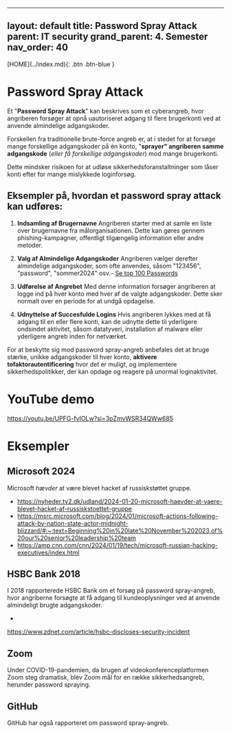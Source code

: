 
---
layout: default
title: Password Spray Attack
parent: IT security
grand_parent: 4. Semester
nav_order: 40
---

<span class="fs-1">
[HOME](../index.md){: .btn .btn-blue }
</span>

# Password Spray Attack

Et "**Password Spray Attack**" kan beskrives som et cyberangreb, hvor angriberen forsøger at opnå uautoriseret adgang til flere brugerkonti ved at anvende almindelige adgangskoder. 

Forskellen fra traditionelle brute-force angreb er, at i stedet for at forsøge mange forskellige adgangskoder på én konto, "**sprayer" angriberen samme adgangskode** (*eller få forskellige adgangskoder*) mod mange brugerkonti. 

Dette mindsker risikoen for at udløse sikkerhedsforanstaltninger som låser konti efter for mange mislykkede loginforsøg.

## Eksempler på, hvordan et password spray attack kan udføres:

1. **Indsamling af Brugernavne** Angriberen starter med at samle en liste over brugernavne fra målorganisationen. Dette kan gøres gennem phishing-kampagner, offentligt tilgængelig information eller andre metoder.

2. **Valg af Almindelige Adgangskoder** Angriberen vælger derefter almindelige adgangskoder, som ofte anvendes, såsom "123456", "password", "sommer2024" osv.- [Se top 100 Passwords](https://en.m.wikipedia.org/wiki/Wikipedia:10,000_most_common_passwords)

3. **Udførelse af Angrebet** Med denne information forsøger angriberen at logge ind på hver konto med hver af de valgte adgangskoder. Dette sker normalt over en periode for at undgå opdagelse.

4. **Udnyttelse af Succesfulde Logins** Hvis angriberen lykkes med at få adgang til en eller flere konti, kan de udnytte dette til yderligere ondsindet aktivitet, såsom datatyveri, installation af malware eller yderligere angreb inden for netværket.

For at beskytte sig mod password spray-angreb anbefales det at bruge stærke, unikke adgangskoder til hver konto, **aktivere tofaktorautentificering** hvor det er muligt, og implementere sikkerhedspolitikker, der kan opdage og reagere på unormal loginaktivitet.

# YouTube demo

https://youtu.be/UPFG-fvIOLw?si=3pZmvWSR34QWw685

# Eksempler

## Microsoft 2024
Microsoft *hævder* at være blevet hacket af russiskstøttet gruppe.

- https://nyheder.tv2.dk/udland/2024-01-20-microsoft-haevder-at-vaere-blevet-hacket-af-russiskstoettet-gruppe
- https://msrc.microsoft.com/blog/2024/01/microsoft-actions-following-attack-by-nation-state-actor-midnight-blizzard/#:~:text=Beginning%20in%20late%20November%202023,of%20our%20senior%20leadership%20team
- https://amp.cnn.com/cnn/2024/01/19/tech/microsoft-russian-hacking-executives/index.html


## HSBC Bank 2018
I 2018 rapporterede HSBC Bank om et forsøg på password spray-angreb, hvor angriberne forsøgte at få adgang til kundeoplysninger ved at anvende almindeligt brugte adgangskoder.

- 
https://www.zdnet.com/article/hsbc-discloses-security-incident

## Zoom
Under COVID-19-pandemien, da brugen af videokonferenceplatformen Zoom steg dramatisk, blev Zoom mål for en række sikkerhedsangreb, herunder password spraying.

## GitHub
GitHub har også rapporteret om password spray-angreb.